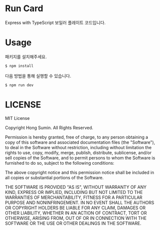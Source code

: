 # Run Card

Express with TypeScript 보일러 플레이트 코드입니다.

# Usage

패키지를 설치해주세요.

```bash
$ npm install
```

다음 방법을 통해 실행할 수 있습니다.

```bash
$ npm run dev
```

# LICENSE

MIT License

Copyright Hong Sumin. All Rights Reserved.

Permission is hereby granted, free of charge, to any person obtaining a copy of this software and associated documentation files (the "Software"), to deal in the Software without restriction, including without limitation the rights to use, copy, modify, merge, publish, distribute, sublicense, and/or sell copies of the Software, and to permit persons to whom the Software is furnished to do so, subject to the following conditions:

The above copyright notice and this permission notice shall be included in all copies or substantial portions of the Software.

THE SOFTWARE IS PROVIDED "AS IS", WITHOUT WARRANTY OF ANY KIND, EXPRESS OR IMPLIED, INCLUDING BUT NOT LIMITED TO THE WARRANTIES OF MERCHANTABILITY, FITNESS FOR A PARTICULAR PURPOSE AND NONINFRINGEMENT. IN NO EVENT SHALL THE AUTHORS OR COPYRIGHT HOLDERS BE LIABLE FOR ANY CLAIM, DAMAGES OR OTHER LIABILITY, WHETHER IN AN ACTION OF CONTRACT, TORT OR OTHERWISE, ARISING FROM, OUT OF OR IN CONNECTION WITH THE SOFTWARE OR THE USE OR OTHER DEALINGS IN THE SOFTWARE.
